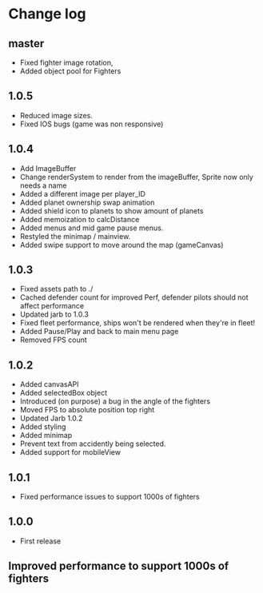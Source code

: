 # Change log
## master
- Fixed fighter image rotation,
- Added object pool for Fighters
## 1.0.5
- Reduced image sizes.
- Fixed IOS bugs (game was non responsive)
## 1.0.4
- Add ImageBuffer
- Change renderSystem to render from the imageBuffer, Sprite now only needs a name
- Added a different image per player_ID
- Added planet ownership swap animation
- Added shield icon to planets to show amount of planets
- Added memoization to calcDistance
- Added menus and mid game pause menus.
- Restyled the minimap / mainview.
- Added swipe support to move around the map (gameCanvas)
## 1.0.3
- Fixed assets path to ./
- Cached defender count for improved Perf, defender pilots should not affect performance
- Updated jarb to 1.0.3
- Fixed fleet performance, ships won't be rendered when they're in fleet!
- Added Pause/Play and back to main menu page
- Removed FPS count
## 1.0.2
- Added canvasAPI
- Added selectedBox object
- Introduced (on purpose) a bug in the angle of the fighters
- Moved FPS to absolute position top right
- Updated Jarb 1.0.2
- Added styling
- Added minimap
- Prevent text from accidently being selected.
- Added support for mobileView
## 1.0.1
- Fixed performance issues to support 1000s of fighters
## 1.0.0
- First release
## Improved performance to support 1000s of fighters